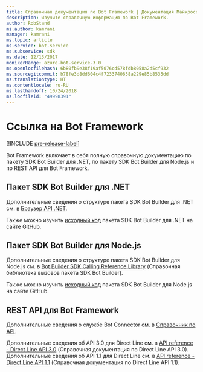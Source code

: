 ```yaml
---
title: Справочная документация по Bot Framework | Документация Майкрософт
description: Изучите справочную информацию по Bot Framework.
author: RobStand
ms.author: kamrani
manager: kamrani
ms.topic: article
ms.service: bot-service
ms.subservice: sdk
ms.date: 12/13/2017
monikerRange: azure-bot-service-3.0
ms.openlocfilehash: 6b80fb9e38f19af5076cd578fdb8058a2d5cf932
ms.sourcegitcommit: b78fe3d8dd604c4f7233740658a229e85b8535dd
ms.translationtype: HT
ms.contentlocale: ru-RU
ms.lasthandoff: 10/24/2018
ms.locfileid: "49998391"
---
```

# <a name="bot-framework-reference"></a>Ссылка на Bot Framework

[!INCLUDE [pre-release-label](./includes/pre-release-label-v3.md)]

Bot Framework включает в себя полную справочную документацию по пакету SDK Bot Builder для .NET, по пакету SDK Bot Builder для Node.js и по REST API для Bot Framework.

## <a name="bot-builder-sdk-for-net"></a>Пакет SDK Bot Builder для .NET
Дополнительные сведения о структуре пакета SDK Bot Builder для .NET см. в [Браузер API .NET](/dotnet/api/).

Также можно изучить [исходный код](https://github.com/Microsoft/BotBuilder/tree/master/CSharp) пакета SDK Bot Builder для .NET на сайте GitHub. 

## <a name="bot-builder-sdk-for-nodejs"></a>Пакет SDK Bot Builder для Node.js
Дополнительные сведения о структуре пакета SDK Bot Builder для Node.js см. в [Bot Builder SDK Calling Reference Library](https://docs.botframework.com/en-us/node/builder/calling-reference/modules/_botbuilder_d_.html) (Справочная библиотека вызовов пакета SDK Bot Builder).

Также можно изучить [исходный код](https://github.com/Microsoft/BotBuilder/tree/master/Node) пакета SDK Bot Builder для Node.js на сайте GitHub.

## <a name="bot-framework-rest-apis"></a>REST API для Bot Framework
Дополнительные сведения о службе Bot Connector см. в [Справочник по API](~/rest-api/bot-framework-rest-connector-api-reference.md). 

Дополнительные сведения об API 3.0 для Direct Line см. в [API reference - Direct Line API 3.0](~/rest-api/bot-framework-rest-direct-line-3-0-api-reference.md) (Справочная документация по Direct Line API 3.0). Дополнительные сведения об API 1.1 для Direct Line см. в [API reference - Direct Line API 1.1](~/rest-api/bot-framework-rest-direct-line-1-1-api-reference.md) (Справочная документация по Direct Line API 1.1).


